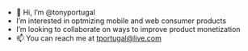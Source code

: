 - 👋 Hi, I’m @tonyportugal
- I’m interested in optmizing mobile and web consumer products
- I’m looking to collaborate on ways to improve product monetization
- 📫 You can reach me at tportugal@live.com
